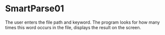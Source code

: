 # SmartParse01

The user enters the file path and keyword.
The program looks for how many times this word occurs in the file,
displays the result on the screen.